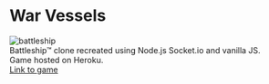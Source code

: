 # War Vessels
![battleship](https://user-images.githubusercontent.com/44678221/80529896-d5f65d00-89b5-11ea-8b66-5956452ed373.gif)  
Battleship™ clone recreated using Node.js Socket.io and vanilla JS.  
Game hosted on Heroku.  
[Link to game](https://war-vessels.herokuapp.com/)




